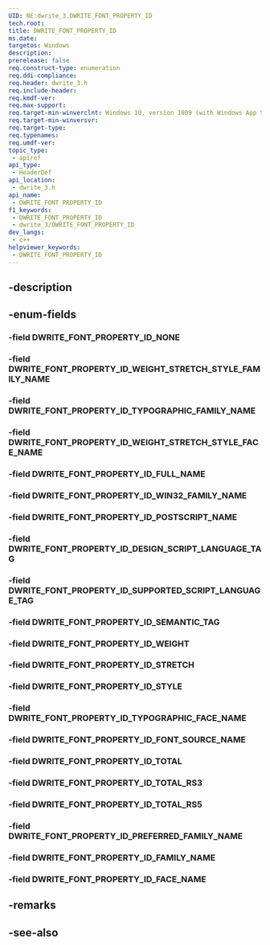 ```yaml
---
UID: NE:dwrite_3.DWRITE_FONT_PROPERTY_ID
tech.root: 
title: DWRITE_FONT_PROPERTY_ID
ms.date: 
targetos: Windows
description: 
prerelease: false
req.construct-type: enumeration
req.ddi-compliance: 
req.header: dwrite_3.h
req.include-header: 
req.kmdf-ver: 
req.max-support: 
req.target-min-winverclnt: Windows 10, version 1809 (with Windows App SDK 0.5 or later)
req.target-min-winversvr: 
req.target-type: 
req.typenames: 
req.umdf-ver: 
topic_type:
 - apiref
api_type:
 - HeaderDef
api_location:
 - dwrite_3.h
api_name:
 - DWRITE_FONT_PROPERTY_ID
f1_keywords:
 - DWRITE_FONT_PROPERTY_ID
 - dwrite_3/DWRITE_FONT_PROPERTY_ID
dev_langs:
 - c++
helpviewer_keywords:
 - DWRITE_FONT_PROPERTY_ID
---
```


## -description

## -enum-fields

### -field DWRITE_FONT_PROPERTY_ID_NONE

### -field DWRITE_FONT_PROPERTY_ID_WEIGHT_STRETCH_STYLE_FAMILY_NAME

### -field DWRITE_FONT_PROPERTY_ID_TYPOGRAPHIC_FAMILY_NAME

### -field DWRITE_FONT_PROPERTY_ID_WEIGHT_STRETCH_STYLE_FACE_NAME

### -field DWRITE_FONT_PROPERTY_ID_FULL_NAME

### -field DWRITE_FONT_PROPERTY_ID_WIN32_FAMILY_NAME

### -field DWRITE_FONT_PROPERTY_ID_POSTSCRIPT_NAME

### -field DWRITE_FONT_PROPERTY_ID_DESIGN_SCRIPT_LANGUAGE_TAG

### -field DWRITE_FONT_PROPERTY_ID_SUPPORTED_SCRIPT_LANGUAGE_TAG

### -field DWRITE_FONT_PROPERTY_ID_SEMANTIC_TAG

### -field DWRITE_FONT_PROPERTY_ID_WEIGHT

### -field DWRITE_FONT_PROPERTY_ID_STRETCH

### -field DWRITE_FONT_PROPERTY_ID_STYLE

### -field DWRITE_FONT_PROPERTY_ID_TYPOGRAPHIC_FACE_NAME

### -field DWRITE_FONT_PROPERTY_ID_FONT_SOURCE_NAME

### -field DWRITE_FONT_PROPERTY_ID_TOTAL

### -field DWRITE_FONT_PROPERTY_ID_TOTAL_RS3

### -field DWRITE_FONT_PROPERTY_ID_TOTAL_RS5

### -field DWRITE_FONT_PROPERTY_ID_PREFERRED_FAMILY_NAME

### -field DWRITE_FONT_PROPERTY_ID_FAMILY_NAME

### -field DWRITE_FONT_PROPERTY_ID_FACE_NAME

## -remarks

## -see-also

